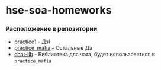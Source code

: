 # hse-soa-homeworks

### Расположение в репозитории
- [practice1](./practice1/) - Дз1
- [practice_mafia](./practice_mafia/) - Остальные Дз
- [chat-lib](./practice_mafia/chat_lib/) - Библиотека для чата, будет использоваться в ```practice_mafia```
